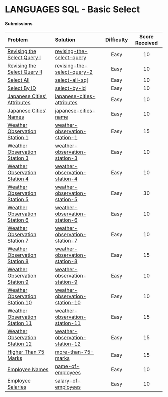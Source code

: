 # LANGUAGES SQL - Basic Select

#### Submissions
| Problem | Solution | Difficulty | Score Received |
| :--- | :--- | :---: | :---: |
| [Revising the Select Query I](https://www.hackerrank.com/challenges/revising-the-select-query) | [revising-the-select-query](revising-the-select-query/solution.sql) | Easy | 10 |
| [Revising the Select Query II](https://www.hackerrank.com/challenges/revising-the-select-query-2) | [revising-the-select-query-2](revising-the-select-query-2/solution.sql) | Easy | 10 |
| [Select All](https://www.hackerrank.com/challenges/select-all-sql) | [select-all-sql](select-all-sql/solution.sql) | Easy | 10 |
| [Select By ID](https://www.hackerrank.com/challenges/select-by-id) | [select-by-id](select-by-id/solution.sql) | Easy | 10 |
| [Japanese Cities' Attributes](https://www.hackerrank.com/challenges/japanese-cities-attributes) | [japanese-cities-attributes](japanese-cities-attributes/solution.sql) | Easy | 10 |
| [Japanese Cities' Names](https://www.hackerrank.com/challenges/japanese-cities-name) | [japanese-cities-name](japanese-cities-name/solution.sql) | Easy | 10 |
| [Weather Observation Station 1](https://www.hackerrank.com/challenges/weather-observation-station-1) | [weather-observation-station-1](weather-observation-station-1/solution.sql) | Easy | 15 |
| [Weather Observation Station 3](https://www.hackerrank.com/challenges/weather-observation-station-3) | [weather-observation-station-3](weather-observation-station-3/solution.sql) | Easy | 10 |
| [Weather Observation Station 4](https://www.hackerrank.com/challenges/weather-observation-station-4) | [weather-observation-station-4](weather-observation-station-4/solution.sql) | Easy | 10 |
| [Weather Observation Station 5](https://www.hackerrank.com/challenges/weather-observation-station-5) | [weather-observation-station-5](weather-observation-station-5/solution.sql) | Easy | 30 |
| [Weather Observation Station 6](https://www.hackerrank.com/challenges/weather-observation-station-6) | [weather-observation-station-6](weather-observation-station-6/solution.sql) | Easy | 10 |
| [Weather Observation Station 7](https://www.hackerrank.com/challenges/weather-observation-station-7) | [weather-observation-station-7](weather-observation-station-7/solution.sql) | Easy | 10 |
| [Weather Observation Station 8](https://www.hackerrank.com/challenges/weather-observation-station-8) | [weather-observation-station-8](weather-observation-station-8/solution.sql) | Easy | 15 |
| [Weather Observation Station 9](https://www.hackerrank.com/challenges/weather-observation-station-9) | [weather-observation-station-9](weather-observation-station-9/solution.sql) | Easy | 10 |
| [Weather Observation Station 10](https://www.hackerrank.com/challenges/weather-observation-station-10) | [weather-observation-station-10](weather-observation-station-10/solution.sql) | Easy | 10 |
| [Weather Observation Station 11](https://www.hackerrank.com/challenges/weather-observation-station-11) | [weather-observation-station-11](weather-observation-station-11/solution.sql) | Easy | 15 |
| [Weather Observation Station 12](https://www.hackerrank.com/challenges/weather-observation-station-12) | [weather-observation-station-12](weather-observation-station-12/solution.sql) | Easy | 15 |
| [Higher Than 75 Marks](https://www.hackerrank.com/challenges/more-than-75-marks) | [more-than-75-marks](more-than-75-marks/solution.sql) | Easy | 15 |
| [Employee Names](https://www.hackerrank.com/challenges/name-of-employees) | [name-of-employees](name-of-employees/solution.sql) | Easy | 10 |
| [Employee Salaries](https://www.hackerrank.com/challenges/salary-of-employees) | [salary-of-employees](salary-of-employees/solution.sql) | Easy | 10 |
